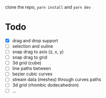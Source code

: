 clone the repo, `yarn install` and `yarn dev` 

# Todo

* [x] drag and drop support
* [ ] selection and ouline
* [ ] snap drag to axis (z, x, y)
* [ ] snap drag to grid
* [ ] 3d grid (cube)
* [ ] line paths between
* [ ] bezier cubic curves
* [ ] stream data (meshes) through curves paths
* [ ] 3d grid (rhombic dodecahedron)
* [ ] ...